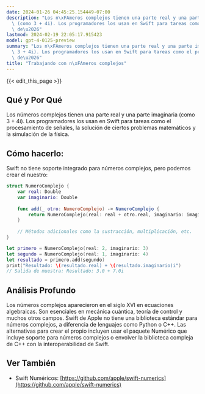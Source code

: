 ```yaml
---
date: 2024-01-26 04:45:25.154449-07:00
description: "Los n\xFAmeros complejos tienen una parte real y una parte imaginaria\
  \ (como 3 + 4i). Los programadores los usan en Swift para tareas como el procesamiento\
  \ de\u2026"
lastmod: 2024-02-19 22:05:17.915423
model: gpt-4-0125-preview
summary: "Los n\xFAmeros complejos tienen una parte real y una parte imaginaria (como\
  \ 3 + 4i). Los programadores los usan en Swift para tareas como el procesamiento\
  \ de\u2026"
title: "Trabajando con n\xFAmeros complejos"
---
```


{{< edit_this_page >}}

## Qué y Por Qué
Los números complejos tienen una parte real y una parte imaginaria (como 3 + 4i). Los programadores los usan en Swift para tareas como el procesamiento de señales, la solución de ciertos problemas matemáticos y la simulación de la física.

## Cómo hacerlo:
Swift no tiene soporte integrado para números complejos, pero podemos crear el nuestro:

```Swift
struct NumeroComplejo {
    var real: Double
    var imaginario: Double
    
    func add(_ otro: NumeroComplejo) -> NumeroComplejo {
        return NumeroComplejo(real: real + otro.real, imaginario: imaginario + otro.imaginario)
    }
    
    // Métodos adicionales como la sustracción, multiplicación, etc.
}

let primero = NumeroComplejo(real: 2, imaginario: 3)
let segundo = NumeroComplejo(real: 1, imaginario: 4)
let resultado = primero.add(segundo)
print("Resultado: \(resultado.real) + \(resultado.imaginario)i")
// Salida de muestra: Resultado: 3.0 + 7.0i
```

## Análisis Profundo
Los números complejos aparecieron en el siglo XVI en ecuaciones algebraicas. Son esenciales en mecánica cuántica, teoría de control y muchos otros campos. Swift de Apple no tiene una biblioteca estándar para números complejos, a diferencia de lenguajes como Python o C++. Las alternativas para crear el propio incluyen usar el paquete Numérico que incluye soporte para números complejos o envolver la biblioteca compleja de C++ con la interoperabilidad de Swift.

## Ver También
- Swift Numéricos: [https://github.com/apple/swift-numerics](https://github.com/apple/swift-numerics)
